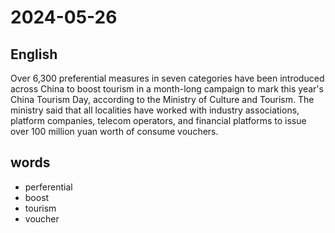 # 2024-05-26

## English
Over 6,300 preferential measures in seven
categories have been introduced across
China to boost tourism in a month-long
campaign to mark this year's China
Tourism Day, according to the Ministry of
Culture and Tourism. The ministry said
that all localities have worked with
industry associations, platform companies,
telecom operators, and financial platforms
to issue over 100 million yuan worth of
consume vouchers.

## words
* perferential
* boost
* tourism
* voucher

